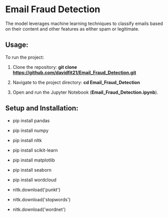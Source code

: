 # Email Fraud Detection

The model leverages machine learning techniques to classify emails based on their content and other features as either spam or legitimate.

## Usage:

To run the project:
1. Clone the repository:
**git clone https://github.com/davidfit21/Email_Fraud_Detection.git**

2. Navigate to the project directory:
**cd Email_Fraud_Detection**

3. Open and run the Jupyter Notebook (**Email_Fraud_Detection.ipynb**).

## Setup and Installation:

- pip install pandas
- pip install numpy
- pip install nltk
- pip install scikit-learn
- pip install matplotlib
- pip install seaborn
- pip install wordcloud

- nltk.download('punkt')
- nltk.download('stopwords')
- nltk.download('wordnet')

